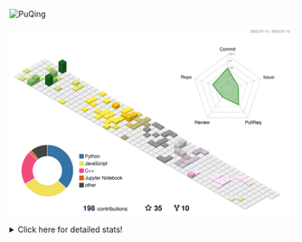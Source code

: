 ![PuQing](https://user-images.githubusercontent.com/27223114/171565019-9a56fae6-b08b-421f-99db-7e830da42371.png)

![](./profile-3d-contrib/profile-season-animate.svg)

<details>
<summary>Click here for detailed stats!</summary>

<!--START_SECTION:waka-->
![Lines of code](https://img.shields.io/badge/From%20Hello%20World%20I%27ve%20Written-703.7%20thousand%20lines%20of%20code-blue)

**🐱 My GitHub Data** 

> 📦 251.2 kB Used in GitHub's Storage 
 > 
> 🏆 81 Contributions in the Year 2023
 > 
> 🚫 Not Opted to Hire
 > 
> 📜 27 Public Repositories 
 > 
> 🔑 27 Private Repositories 
 > 
**I'm an Early 🐤** 

```text
🌞 Morning                287 commits         █████░░░░░░░░░░░░░░░░░░░░   19.50 % 
🌆 Daytime                762 commits         █████████████░░░░░░░░░░░░   51.77 % 
🌃 Evening                176 commits         ███░░░░░░░░░░░░░░░░░░░░░░   11.96 % 
🌙 Night                  247 commits         ████░░░░░░░░░░░░░░░░░░░░░   16.78 % 
```


📊 **This Week I Spent My Time On** 

```text
💬 Programming Languages: 
Markdown                 11 hrs 48 mins      ████████████████████░░░░░   81.17 % 
Docker                   1 hr 21 mins        ██░░░░░░░░░░░░░░░░░░░░░░░   09.36 % 
Python                   34 mins             █░░░░░░░░░░░░░░░░░░░░░░░░   03.91 % 
YAML                     23 mins             █░░░░░░░░░░░░░░░░░░░░░░░░   02.74 % 
JSON                     11 mins             ░░░░░░░░░░░░░░░░░░░░░░░░░   01.37 % 

🔥 Editors: 
Obsidian                 11 hrs 48 mins      ████████████████████░░░░░   81.17 % 
VS Code                  2 hrs 44 mins       █████░░░░░░░░░░░░░░░░░░░░   18.83 % 

💻 Operating System: 
Windows                  11 hrs 48 mins      ████████████████████░░░░░   81.17 % 
WSL                      2 hrs 44 mins       █████░░░░░░░░░░░░░░░░░░░░   18.83 % 
```


<!--END_SECTION:waka-->
</details>
